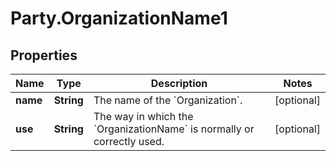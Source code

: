 # Party.OrganizationName1

## Properties
Name | Type | Description | Notes
------------ | ------------- | ------------- | -------------
**name** | **String** | The name of the &#x60;Organization&#x60;. | [optional] 
**use** | **String** | The way in which the &#x60;OrganizationName&#x60; is normally or correctly used. | [optional] 


